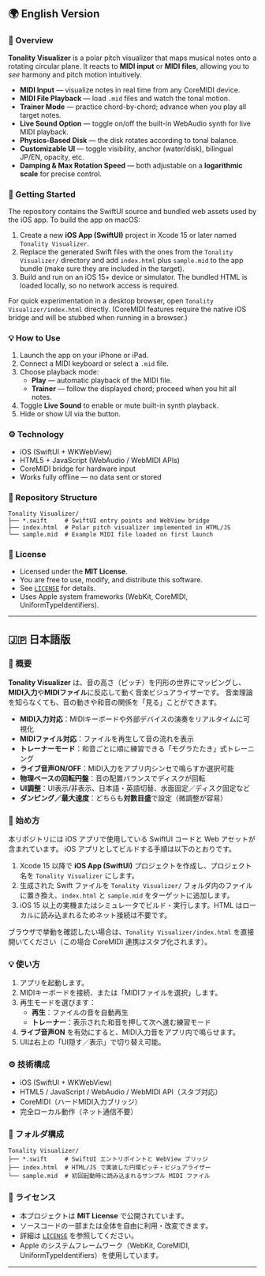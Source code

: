 ## 🌍 English Version

### 🎵 Overview

**Tonality Visualizer** is a polar pitch visualizer that maps musical notes onto a rotating circular plane.
It reacts to **MIDI input** or **MIDI files**, allowing you to *see* harmony and pitch motion intuitively.

- **MIDI Input** — visualize notes in real time from any CoreMIDI device.
- **MIDI File Playback** — load `.mid` files and watch the tonal motion.
- **Trainer Mode** — practice chord-by-chord; advance when you play all target notes.
- **Live Sound Option** — toggle on/off the built-in WebAudio synth for live MIDI playback.
- **Physics-Based Disk** — the disk rotates according to tonal balance.
- **Customizable UI** — toggle visibility, anchor (water/disk), bilingual JP/EN, opacity, etc.
- **Damping & Max Rotation Speed** — both adjustable on a **logarithmic scale** for precise control.

### 🚀 Getting Started

The repository contains the SwiftUI source and bundled web assets used by the iOS app.
To build the app on macOS:

1. Create a new **iOS App (SwiftUI)** project in Xcode 15 or later named `Tonality Visualizer`.
2. Replace the generated Swift files with the ones from the `Tonality Visualizer/` directory and add `index.html` plus `sample.mid` to the app bundle (make sure they are included in the target).
3. Build and run on an iOS 15+ device or simulator. The bundled HTML is loaded locally, so no network access is required.

For quick experimentation in a desktop browser, open `Tonality Visualizer/index.html` directly. (CoreMIDI features require the native iOS bridge and will be stubbed when running in a browser.)

### 💡 How to Use

1. Launch the app on your iPhone or iPad.
2. Connect a MIDI keyboard or select a `.mid` file.
3. Choose playback mode:
   - **Play** — automatic playback of the MIDI file.
   - **Trainer** — follow the displayed chord; proceed when you hit all notes.
4. Toggle **Live Sound** to enable or mute built-in synth playback.
5. Hide or show UI via the button.

### ⚙️ Technology

- iOS (SwiftUI + WKWebView)
- HTML5 + JavaScript (WebAudio / WebMIDI APIs)
- CoreMIDI bridge for hardware input
- Works fully offline — no data sent or stored

### 📁 Repository Structure

```
Tonality Visualizer/
├── *.swift     # SwiftUI entry points and WebView bridge
├── index.html  # Polar pitch visualizer implemented in HTML/JS
└── sample.mid  # Example MIDI file loaded on first launch
```

### 📜 License

- Licensed under the **MIT License**.
- You are free to use, modify, and distribute this software.
- See [`LICENSE`](./LICENSE) for details.
- Uses Apple system frameworks (WebKit, CoreMIDI, UniformTypeIdentifiers).

---

## 🇯🇵 日本語版

### 🎵 概要

**Tonality Visualizer** は、音の高さ（ピッチ）を円形の世界にマッピングし、
**MIDI入力**や**MIDIファイル**に反応して動く音楽ビジュアライザーです。
音楽理論を知らなくても、音の動きや和音の関係を「見る」ことができます。

- **MIDI入力対応**：MIDIキーボードや外部デバイスの演奏をリアルタイムに可視化
- **MIDIファイル対応**：ファイルを再生して音の流れを表示
- **トレーナーモード**：和音ごとに順に練習できる「モグラたたき」式トレーニング
- **ライブ音声ON/OFF**：MIDI入力をアプリ内シンセで鳴らすか選択可能
- **物理ベースの回転円盤**：音の配置バランスでディスクが回転
- **UI調整**：UI表示/非表示、日本語・英語切替、水面固定／ディスク固定など
- **ダンピング／最大速度**：どちらも**対数目盛**で設定（微調整が容易）

### 🚀 始め方

本リポジトリには iOS アプリで使用している SwiftUI コードと Web アセットが含まれています。
iOS アプリとしてビルドする手順は以下のとおりです。

1. Xcode 15 以降で **iOS App (SwiftUI)** プロジェクトを作成し、プロジェクト名を `Tonality Visualizer` にします。
2. 生成された Swift ファイルを `Tonality Visualizer/` フォルダ内のファイルに置き換え、`index.html` と `sample.mid` をターゲットに追加します。
3. iOS 15 以上の実機またはシミュレータでビルド・実行します。HTML はローカルに読み込まれるためネット接続は不要です。

ブラウザで挙動を確認したい場合は、`Tonality Visualizer/index.html` を直接開いてください（この場合 CoreMIDI 連携はスタブ化されます）。

### 💡 使い方

1. アプリを起動します。
2. MIDIキーボードを接続、または「MIDIファイルを選択」します。
3. 再生モードを選びます：
   - **再生**：ファイルの音を自動再生
   - **トレーナー**：表示された和音を押して次へ進む練習モード
4. **ライブ音声ON** を有効にすると、MIDI入力音をアプリ内で鳴らせます。
5. UIは右上の「UI隠す／表示」で切り替え可能。

### ⚙️ 技術構成

- iOS (SwiftUI + WKWebView)
- HTML5 / JavaScript / WebAudio / WebMIDI API（スタブ対応）
- CoreMIDI（ハードMIDI入力ブリッジ）
- 完全ローカル動作（ネット通信不要）

### 📁 フォルダ構成

```
Tonality Visualizer/
├── *.swift     # SwiftUI エントリポイントと WebView ブリッジ
├── index.html  # HTML/JS で実装した円環ピッチ・ビジュアライザー
└── sample.mid  # 初回起動時に読み込まれるサンプル MIDI ファイル
```

### 📜 ライセンス

- 本プロジェクトは **MIT License** で公開されています。
- ソースコードの一部または全体を自由に利用・改変できます。
- 詳細は [`LICENSE`](./LICENSE) を参照してください。
- Apple のシステムフレームワーク（WebKit, CoreMIDI, UniformTypeIdentifiers）を使用しています。

---
